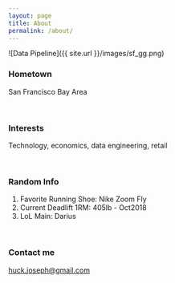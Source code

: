 ```yaml
---
layout: page
title: About
permalink: /about/
---
```

![Data Pipeline]({{ site.url }}/images/sf_gg.png)
### Hometown
San Francisco Bay Area

&nbsp; 

### Interests
Technology, economics, data engineering, retail

&nbsp; 

### Random Info
1. Favorite Running Shoe: Nike Zoom Fly
2. Current Deadlift 1RM: 405lb - Oct2018
3. LoL Main: Darius

&nbsp; 

### Contact me

[huck.joseph@gmail.com](mailto:huck.joseph@gmail.com)
